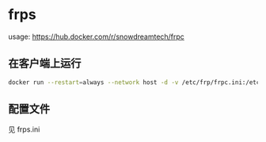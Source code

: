 # frps
usage: https://hub.docker.com/r/snowdreamtech/frpc

## 在客户端上运行
```bash
docker run --restart=always --network host -d -v /etc/frp/frpc.ini:/etc/frp/frpc.ini --name frpc snowdreamtech/frpc
```

## 配置文件
见 frps.ini
